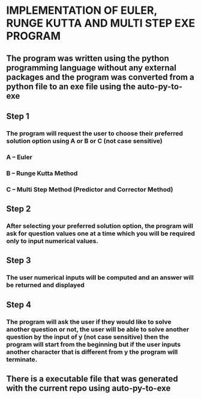 # IMPLEMENTATION OF EULER, RUNGE KUTTA AND MULTI STEP EXE PROGRAM

## The program was written using the python programming language without any external packages and the program was converted from a python file to an exe file using the auto-py-to-exe

## Step 1

### The program will request the user to choose their preferred solution option using A or B or C (not case sensitive)

### A – Euler

### B – Runge Kutta Method

### C – Multi Step Method (Predictor and Corrector Method)

## Step 2

### After selecting your preferred solution option, the program will ask for question values one at a time which you will be required only to input numerical values.

## Step 3

### The user numerical inputs will be computed and an answer will be returned and displayed

## Step 4

### The program will ask the user if they would like to solve another question or not, the user will be able to solve another question by the input of y (not case sensitive) then the program will start from the beginning but if the user inputs another character that is different from y the program will terminate.

## There is a executable file that was generated with the current repo using auto-py-to-exe
